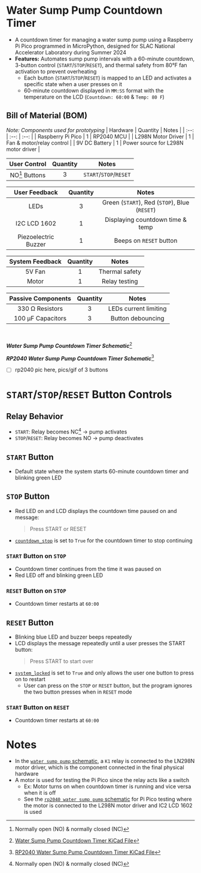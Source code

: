 # Water Sump Pump Countdown Timer
- A countdown timer for managing a water sump pump using a Raspberry Pi Pico programmed in MicroPython, designed for SLAC National Accelerator Laboratory during Summer 2024
- **Features:** Automates sump pump intervals with a 60-minute countdown, 3-button control (`START`/`STOP`/`RESET`), and thermal safety from 80°F fan activation to prevent overheating
  - Each button (`START`/`STOP`/`RESET`) is mapped to an LED and activates a specific state when a user presses on it
  - 60-minute countdown displayed in `MM:SS` format with the temperature on the LCD (`Countdown: 60:00` & `Temp: 80 F`)

## Bill of Material (BOM)
*Note: Components used for prototyping*
| Hardware | Quantity | Notes |
| :--: | :--: | :--: |
| Raspberry Pi Pico | 1 | RP2040 MCU |
| L298N Motor Driver | 1 | Fan & motor/relay control |
| 9V DC Battery | 1 | Power source for L298N motor driver |

| User Control | Quantity | Notes |
| :--: | :--: | :--: |
| NO[^1] Buttons | 3 | `START`/`STOP`/`RESET` |

| User Feedback | Quantity | Notes |
| :--: | :--: | :--: |
| LEDs | 3 | Green (`START`), Red (`STOP`), Blue (`RESET`) |
| I2C LCD 1602 | 1 | Displaying countdown time & temp |
| Piezoelectric Buzzer | 1 | Beeps on `RESET` button | |

| System Feedback | Quantity | Notes |
| :--: | :--: | :--: |
| 5V Fan | 1 | Thermal safety |
| Motor | 1 | Relay testing |

| Passive Components | Quantity | Notes |
| :--: | :--: | :--: |
| 330 &#8486; Resistors | 3 | LEDs current limiting |
| 100 &mu;F Capacitors | 3 | Button debouncing |

<br>

***Water Sump Pump Countdown Timer Schematic***[^2]

***RP2040 Water Sump Pump Countdown Timer Schematic***[^3]

- [ ] rp2040 pic here, pics/gif of 3 buttons


# `START`/`STOP`/`RESET` Button Controls
## Relay Behavior
- `START`: Relay becomes NC[^1] &rarr; pump activates
- `STOP`/`RESET`: Relay becomes NO &rarr; pump deactivates

## `START` Button
- Default state where the system starts 60-minute countdown timer and blinking green LED


## `STOP` Button
- Red LED on and LCD displays the countdown time paused on and message:
  > Press START or RESET
- [`countdown_stop`](LINK) is set to `True` for the countdown timer to stop continuing

### `START` Button on `STOP`
- Countdown timer continues from the time it was paused on
- Red LED off and blinking green LED

### `RESET` Button on `STOP`
- Countdown timer restarts at `60:00`


## `RESET` Button
- Blinking blue LED and buzzer beeps repeatedly
- LCD displays the message repeatedly until a user presses the START button:
  >  Press START to start over
- [`system_locked`](LINK) is set to `True` and only allows the user one button to press on to restart
  - User can press on the `STOP` or `RESET` button, but the program ignores the two button presses when in `RESET` mode

### `START` Button on `RESET`
- Countdown timer restarts at `60:00`


# Notes
- In the [`water sump pump` schematic](LINK), a `K1` relay is connected to the LN298N motor driver, which is the component connected in the final physical hardware
- A motor is used for testing the Pi Pico since the relay acts like a switch
  - Ex: Motor turns on when countdown timer is running and vice versa when it is off
  - See the [`rp2040 water sump pump` schematic](LINK) for Pi Pico testing where the motor is connected to the L298N motor driver and IC2 LCD 1602 is used


[^1]: Normally open (NO) & normally closed (NC)
[^2]: [Water Sump Pump Countdown Timer KiCad File](LINK)
[^3]: [RP2040 Water Sump Pump Countdown Timer KiCad File](LINK)
